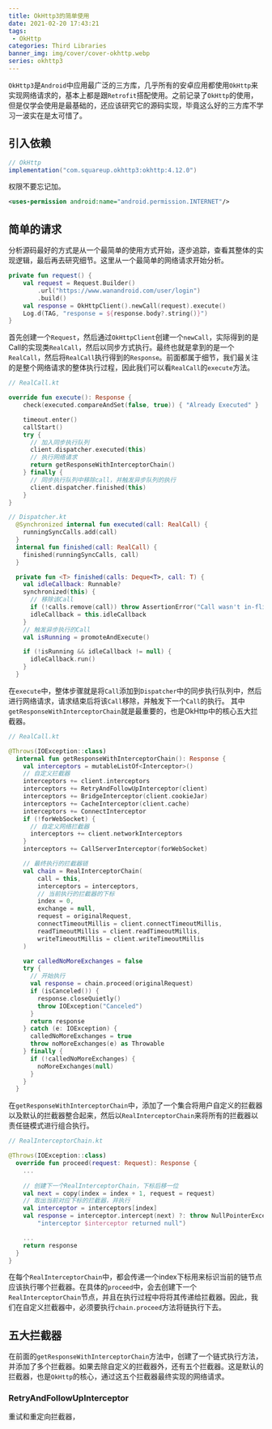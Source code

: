 ```yaml
---
title: OkHttp3的简单使用
date: 2021-02-20 17:43:21
tags:
 - OkHttp
categories: Third Libraries
banner_img: img/cover/cover-okhttp.webp
series: okhttp3
---
```


`OkHttp3`是`Android`中应用最广泛的三方库，几乎所有的安卓应用都使用`OkHttp`来实现网络请求的，基本上都是跟`Retrofit`搭配使用。之前记录了`OkHttp`的使用，但是仅学会使用是最基础的，还应该研究它的源码实现，毕竟这么好的三方库不学习一波实在是太可惜了。



## 引入依赖

```groovy
// OkHttp
implementation("com.squareup.okhttp3:okhttp:4.12.0")
```

权限不要忘记加。

```xml
<uses-permission android:name="android.permission.INTERNET"/>
```

## 简单的请求

分析源码最好的方式是从一个最简单的使用方式开始，逐步追踪，查看其整体的实现逻辑，最后再去研究细节。这里从一个最简单的网络请求开始分析。

```kotlin
private fun request() {
    val request = Request.Builder()
        .url("https://www.wanandroid.com/user/login")
        .build()
    val response = OkHttpClient().newCall(request).execute()
    Log.d(TAG, "response = ${response.body?.string()}")
}
```

首先创建一个`Request`，然后通过`OkHttpClient`创建一个`newCall`，实际得到的是Call的实现类`RealCall`，然后以同步方式执行。最终也就是拿到的是一个`RealCall`，然后将`RealCall`执行得到的`Response`。前面都属于细节，我们最关注的是整个网络请求的整体执行过程，因此我们可以看`RealCall`的`execute`方法。

```kotlin
// RealCall.kt

override fun execute(): Response {
    check(executed.compareAndSet(false, true)) { "Already Executed" }

    timeout.enter()
    callStart()
    try {
      // 加入同步执行队列
      client.dispatcher.executed(this)
      // 执行网络请求
      return getResponseWithInterceptorChain()
    } finally {
      // 同步执行队列中移除call，并触发异步队列的执行
      client.dispatcher.finished(this)
    }
}

// Dispatcher.kt
  @Synchronized internal fun executed(call: RealCall) {
    runningSyncCalls.add(call)
  }
  internal fun finished(call: RealCall) {
    finished(runningSyncCalls, call)
  }

  private fun <T> finished(calls: Deque<T>, call: T) {
    val idleCallback: Runnable?
    synchronized(this) {
      // 移除该Call
      if (!calls.remove(call)) throw AssertionError("Call wasn't in-flight!")
      idleCallback = this.idleCallback
    }
    // 触发异步执行的Call
    val isRunning = promoteAndExecute()

    if (!isRunning && idleCallback != null) {
      idleCallback.run()
    }
  }
```

在`execute`中，整体步骤就是将`Call`添加到`Dispatcher`中的同步执行队列中，然后进行网络请求，请求结束后将该`Call`移除，并触发下一个`Call`的执行。 其中`getResponseWithInterceptorChain`就是最重要的，也是OkHttp中的核心五大拦截器。

```kotlin
// RealCall.kt

@Throws(IOException::class)
  internal fun getResponseWithInterceptorChain(): Response {
    val interceptors = mutableListOf<Interceptor>()
    // 自定义拦截器
    interceptors += client.interceptors
    interceptors += RetryAndFollowUpInterceptor(client)
    interceptors += BridgeInterceptor(client.cookieJar)
    interceptors += CacheInterceptor(client.cache)
    interceptors += ConnectInterceptor
    if (!forWebSocket) {
      // 自定义网络拦截器
      interceptors += client.networkInterceptors
    }
    interceptors += CallServerInterceptor(forWebSocket)

    // 最终执行的拦截器链
    val chain = RealInterceptorChain(
        call = this,
        interceptors = interceptors,
        // 当前执行的拦截器的下标
        index = 0,
        exchange = null,
        request = originalRequest,
        connectTimeoutMillis = client.connectTimeoutMillis,
        readTimeoutMillis = client.readTimeoutMillis,
        writeTimeoutMillis = client.writeTimeoutMillis
    )

    var calledNoMoreExchanges = false
    try {
      // 开始执行
      val response = chain.proceed(originalRequest)
      if (isCanceled()) {
        response.closeQuietly()
        throw IOException("Canceled")
      }
      return response
    } catch (e: IOException) {
      calledNoMoreExchanges = true
      throw noMoreExchanges(e) as Throwable
    } finally {
      if (!calledNoMoreExchanges) {
        noMoreExchanges(null)
      }
    }
  }
```

在`getResponseWithInterceptorChain`中，添加了一个集合将用户自定义的拦截器以及默认的拦截器整合起来，然后以`RealInterceptorChain`来将所有的拦截器以责任链模式进行组合执行。

``` kotlin
// RealInterceptorChain.kt

@Throws(IOException::class)
  override fun proceed(request: Request): Response {
    ...
    
    // 创建下一个RealInterceptorChain，下标后移一位
    val next = copy(index = index + 1, request = request)
    // 取出当前对应下标的拦截器，并执行
    val interceptor = interceptors[index]
    val response = interceptor.intercept(next) ?: throw NullPointerException(
        "interceptor $interceptor returned null")

    ...
    return response
  }
}
```

在每个`RealInterceptorChain`中，都会传递一个index下标用来标识当前的链节点应该执行哪个拦截器。在具体的`proceed`中，会去创建下一个`RealInterceptorChain`节点，并且在执行过程中将将其传递给拦截器。因此，我们在自定义拦截器中，必须要执行`chain.proceed`方法将链执行下去。



## 五大拦截器

在前面的`getResponseWithInterceptorChain`方法中，创建了一个链式执行方法，并添加了多个拦截器。如果去除自定义的拦截器外，还有五个拦截器。这是默认的拦截器，也是`OkHttp`的核心，通过这五个拦截器最终实现的网络请求。

### RetryAndFollowUpInterceptor

重试和重定向拦截器，
